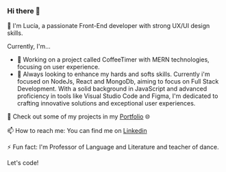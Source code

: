 ### Hi there 👋

👋 I'm Lucía, a passionate Front-End developer with strong UX/UI design skills. 

Currently, I'm...
- 🔭  Working on a project called CoffeeTimer with MERN technologies, focusing on user experience.
- 🌱 Always looking to enhance my hards and softs skills. Currently i'm focused on NodeJs, React and MongoDb, aiming to focus on Full Stack Development.
With a solid background in JavaScript and advanced proficiency in tools like Visual Studio Code and Figma, I'm dedicated to crafting innovative solutions and exceptional user experiences. 
  
🚀 Check out some of my projects in my [Portfolio](https://marialuciajaime.netlify.app/) 🌐

📫 How to reach me: You can find me on [Linkedin](https://www.linkedin.com/in/jaime-maria-lucia/)


⚡ Fun fact: I'm Professor of Language and Literature and teacher of dance.

Let's code!
